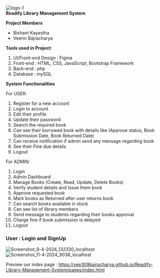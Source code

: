 ![logo-1](https://github.com/vee309bajracharya/Readify-Library-Management-System/assets/102459306/b965f890-6da0-4e08-82d1-0ebe4554059a)         
****Readify Library Management System****


**Project Members**
- Bishant Kayastha
- Veerin Bajracharya


**Tools used in Project:**
1. UI/Front-end Design : Figma
2. Front-end : HTML, CSS, JavaScript, Bootstrap Framework
3. Back-end : php
4. Database : mySQL


**System Functionalities**

For USER:

1. Register for a new account
2. Login to account
3. Edit their profile
4. Update their password
5. Search the required book
6. Can see their borrowed book with details like (Approve status, Book Submission Date, Book Returned Date)
7. Can receive notification if admin send any message regarding book
8. See their Fine due details
9. Logout

For ADMIN:

1. Login
2. Admin Dashboard
3. Manage Books (Create, Read, Update, Delete Books)
4. Verify student details and Issue them book
5. Approve requested book
6. Mark books as Returned after user returns book
7. Can search books available in stock
8. Can see list of library members
9. Send message to students regarding their books approval
10. Charge fine if book submission is delayed
11. Logout


### **User : Login and SignUp**
![Screenshot_9-4-2024_132330_localhost](https://github.com/vee309bajracharya/Readify-Library-Management-System/assets/102459306/ca59f0b6-ab2f-4457-a7c6-3f643a36fbe5)
![Screenshot_11-4-2024_9038_localhost](https://github.com/vee309bajracharya/Readify-Library-Management-System/assets/102459306/3e64ef8d-4e14-49aa-9b8b-2d70cf37d220)

Preview our index page : https://vee309bajracharya.github.io/Readify-Library-Management-System/pages/index.html
